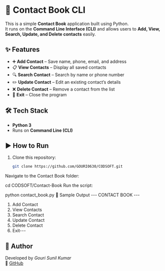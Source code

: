 # 📒 Contact Book CLI

This is a simple **Contact Book** application built using Python.  
It runs on the **Command Line Interface (CLI)** and allows users to **Add, View, Search, Update, and Delete contacts** easily.

## ✨ Features
- ➕ **Add Contact** – Save name, phone, email, and address
- 📋 **View Contacts** – Display all saved contacts
- 🔍 **Search Contact** – Search by name or phone number
- ✏️ **Update Contact** – Edit an existing contact’s details
- ❌ **Delete Contact** – Remove a contact from the list
- 🚪 **Exit** – Close the program

## 🛠️ Tech Stack
- **Python 3**
- Runs on **Command Line (CLI)**

## ▶️ How to Run
1. Clone this repository:
   ```bash
   git clone https://github.com/GOURI0630/CODSOFT.git
Navigate to the Contact Book folder:

cd CODSOFT/Contact-Book
Run the script:

python contact_book.py
📸 Sample Output
--- CONTACT BOOK ---
1. Add Contact
2. View Contacts
3. Search Contact
4. Update Contact
5. Delete Contact
6. Exit---

## 🙌 Author
Developed by *Gouri Sunil Kumar*  
🔗 [GitHub](https://github.com/GOURI0630)
